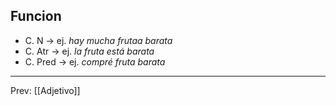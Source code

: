 ## Funcion
- C. N -> ej. *hay mucha frutaa barata*
- C. Atr -> ej. *la fruta está barata*
- C. Pred -> ej. *compré fruta barata*
___
Prev: [[Adjetivo]]